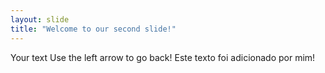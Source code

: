 ```yaml
---
layout: slide
title: "Welcome to our second slide!"
---
```

Your text
Use the left arrow to go back!
Este texto foi adicionado por mim!
